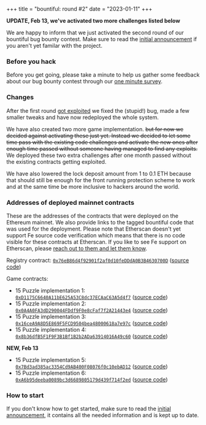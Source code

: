 +++
title = "bountiful: round #2"
date = "2023-01-11"
+++

**UPDATE, Feb 13, we've activated two more challenges listed below**

We are happy to inform that we just activated the second round of our bountiful bug bounty contest. Make sure to read the [initial announcement](https://blog.fe-lang.org/posts/bountiful-break-things-and-get-paid/) if you aren't yet familar with the project.

### Before you hack

Before you get going, please take a minute to help us gather some feedback about our bug bounty contest through our [one minute survey](https://docs.google.com/forms/d/e/1FAIpQLScWytmjTEJCYCPXzxKnpS44vuPEuLku5KjSXD2LjmW4jiGLRA/viewform).

### Changes

After the first round [got exploited](https://twitter.com/plotchy/status/1600894668304105474) we fixed the (stupid!) bug, made a few smaller tweaks and have now redeployed the whole system.

We have also created two more game implementation. ~~but for now we decided against activating these just yet. Instead we decided to let some time pass with the existing code challenges and activate the new ones after enough time passed without someone having managed to find any exploits.~~ We deployed these two extra challenges after one month passed without the existing contracts getting exploited.

We have also lowered the lock deposit amount from 1 to 0.1 ETH because that should still be enough for the front running protection scheme to work and at the same time be more inclusive to hackers around the world.

### Addresses of deployed mainnet contracts

These are the addresses of the contracts that were deployed on the Ethereum mainnet. We also provide links to the tagged bountiful code that was used for the deployment. Please note that Etherscan doesn't yet support Fe source code verification which means that there is no code visible for these contracts at Etherscan. If you like to see Fe support on Etherscan, please [reach out to them and let them know](https://etherscan.io/contactus).

Registry contract: [`0x76eB86d4f92901f2af0d10feDDdA0B3B4630700D`](https://etherscan.io/address/0x76eB86d4f92901f2af0d10feDDdA0B3B4630700D) ([source code](https://github.com/fe-lang/bountiful/blob/0.2.0/contracts/src/registry/registry.fe))

Game contracts:

- 15 Puzzle implementation 1: [`0xD1175C6640A11bE625A53C8dc37ECAaC63A5d4f7`](https://etherscan.io/address/0xD1175C6640A11bE625A53C8dc37ECAaC63A5d4f7) ([source code](https://github.com/fe-lang/bountiful/blob/0.2.0/contracts/src/challenges/game.fe))
- 15 Puzzle implementation 2: [`0x0A4A0FA3dD290044FDdf9F0e8cFaf7f2A21443e4`](https://etherscan.io/address/0x0A4A0FA3dD290044FDdf9F0e8cFaf7f2A21443e4) ([source code](https://github.com/fe-lang/bountiful/blob/0.2.0/contracts/src/challenges/game_i8.fe))
- 15 Puzzle implementation 3: [`0x16ceA9A8D5E869F5FCD9504bea48000618a7e97c`](https://etherscan.io/address/0x16ceA9A8D5E869F5FCD9504bea48000618a7e97c) ([source code](https://github.com/fe-lang/bountiful/blob/0.2.0/contracts/src/challenges/game3.fe))
- 15 Puzzle implementation 4: [`0x8b36dfB5F1F9F3B1Bf1B2b2ADa63914016A49c60`](https://etherscan.io/address/0x8b36dfB5F1F9F3B1Bf1B2b2ADa63914016A49c60) ([source code](https://github.com/fe-lang/bountiful/blob/0.2.0/contracts/src/challenges/game3.fe))

**NEW, Feb 13**

- 15 Puzzle implementation 5: [`0x7Bd3ad385ac3354Cd9AB400F08076f0c10ebAD12`](https://etherscan.io/address/0x7Bd3ad385ac3354Cd9AB400F08076f0c10ebAD12) ([source code](https://github.com/fe-lang/bountiful/blob/master/contracts/src/challenges/game5_6.fe))
- 15 Puzzle implementation 6: [`0xA6b95deeba0089bc3d6689805179d439f714f2ed`](https://etherscan.io/address/0xA6b95deeba0089bc3d6689805179d439f714f2ed) ([source code](https://github.com/fe-lang/bountiful/blob/master/contracts/src/challenges/game5_6.fe))


### How to start

If you don't know how to get started, make sure to read the [initial announcement](https://blog.fe-lang.org/posts/bountiful-break-things-and-get-paid/), it contains all the needed information and is kept up to date.